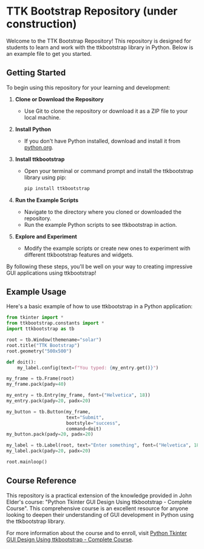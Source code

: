 # TTK Bootstrap Repository (under construction)

Welcome to the TTK Bootstrap Repository! This repository is designed for students to learn and work with the ttkbootstrap library in Python. Below is an example file to get you started.

## Getting Started

To begin using this repository for your learning and development:

1. **Clone or Download the Repository**
   - Use Git to clone the repository or download it as a ZIP file to your local machine.

2. **Install Python**
   - If you don't have Python installed, download and install it from [python.org](https://www.python.org/).

3. **Install ttkbootstrap**
   - Open your terminal or command prompt and install the ttkbootstrap library using pip:
     ```bash
     pip install ttkbootstrap
     ```

4. **Run the Example Scripts**
   - Navigate to the directory where you cloned or downloaded the repository.
   - Run the example Python scripts to see ttkbootstrap in action.

5. **Explore and Experiment**
   - Modify the example scripts or create new ones to experiment with different ttkbootstrap features and widgets.

By following these steps, you'll be well on your way to creating impressive GUI applications using ttkbootstrap!


## Example Usage

Here's a basic example of how to use ttkbootstrap in a Python application:

```python
from tkinter import *
from ttkbootstrap.constants import *
import ttkbootstrap as tb

root = tb.Window(themename="solar")
root.title("TTK Bootstrap")
root.geometry("500x500")

def doit():
    my_label.config(text=f"You typed: {my_entry.get()}")

my_frame = tb.Frame(root)
my_frame.pack(pady=40)

my_entry = tb.Entry(my_frame, font=("Helvetica", 18))
my_entry.pack(pady=20, padx=20)

my_button = tb.Button(my_frame, 
                      text="Submit", 
                      bootstyle="success",
                      command=doit)
my_button.pack(pady=20, padx=20)

my_label = tb.Label(root, text="Enter something", font=("Helvetica", 18))
my_label.pack(pady=20, padx=20)

root.mainloop()
```

## Course Reference

This repository is a practical extension of the knowledge provided in John Elder's course: "Python Tkinter GUI Design Using ttkbootstrap - Complete Course". This comprehensive course is an excellent resource for anyone looking to deepen their understanding of GUI development in Python using the ttkbootstrap library.

For more information about the course and to enroll, visit [Python Tkinter GUI Design Using ttkbootstrap - Complete Course](https://www.codemy.com/).